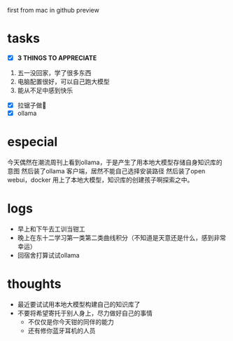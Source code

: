 first from mac in github preview
# tasks
- [x] **3 THINGS TO APPRECIATE**
1. 五一没回家，学了很多东西
2. 电脑配置很好，可以自己跑大模型
3. 能从不足中感到快乐
- [x] 拉锯子做🚗
- [x] ollama

# especial
今天偶然在潮流周刊上看到ollama，于是产生了用本地大模型存储自身知识库的意图
然后装了ollama 客户端，居然不能自己选择安装路径
然后装了open webui，docker
用上了本地大模型，知识库的创建孩子啊探索之中。

# logs
- 早上和下午去工训当钳工
- 晚上在东十二学习第一类第二类曲线积分（不知道是天意还是什么，感到非常幸运）
- 回宿舍打算试试ollama

# thoughts
- 最近要试试用本地大模型构建自己的知识库了
- 不要将希望寄托于别人身上，尽力做好自己的事情
  - 不仅仅是你今天钳的同伴的能力
  - 还有修你蓝牙耳机的人员
